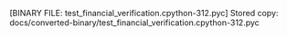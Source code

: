 [BINARY FILE: test_financial_verification.cpython-312.pyc]
Stored copy: docs/converted-binary/test_financial_verification.cpython-312.pyc

